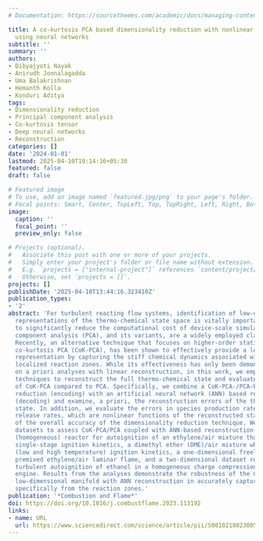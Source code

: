 ```yaml
---
# Documentation: https://sourcethemes.com/academic/docs/managing-content/

title: A co-kurtosis PCA based dimensionality reduction with nonlinear reconstruction
  using neural networks
subtitle: ''
summary: ''
authors:
- Dibyajyoti Nayak
- Anirudh Jonnalagadda
- Uma Balakrishnan
- Hemanth Kolla
- Konduri Aditya
tags:
- Dimensionality reduction
- Principal component analysis
- Co-kurtosis tensor
- Deep neural networks
- Reconstruction
categories: []
date: '2024-01-01'
lastmod: 2025-04-10T19:14:16+05:30
featured: false
draft: false

# Featured image
# To use, add an image named `featured.jpg/png` to your page's folder.
# Focal points: Smart, Center, TopLeft, Top, TopRight, Left, Right, BottomLeft, Bottom, BottomRight.
image:
  caption: ''
  focal_point: ''
  preview_only: false

# Projects (optional).
#   Associate this post with one or more of your projects.
#   Simply enter your project's folder or file name without extension.
#   E.g. `projects = ["internal-project"]` references `content/project/deep-learning/index.md`.
#   Otherwise, set `projects = []`.
projects: []
publishDate: '2025-04-10T13:44:16.323410Z'
publication_types:
- '2'
abstract: 'For turbulent reacting flow systems, identification of low-dimensional
  representations of the thermo-chemical state space is vitally important, primarily
  to significantly reduce the computational cost of device-scale simulations. Principal
  component analysis (PCA), and its variants, are a widely employed class of methods.
  Recently, an alternative technique that focuses on higher-order statistical interactions,
  co-kurtosis PCA (CoK-PCA), has been shown to effectively provide a low-dimensional
  representation by capturing the stiff chemical dynamics associated with spatiotemporally
  localized reaction zones. While its effectiveness has only been demonstrated based
  on a priori analyses with linear reconstruction, in this work, we employ nonlinear
  techniques to reconstruct the full thermo-chemical state and evaluate the efficacy
  of CoK-PCA compared to PCA. Specifically, we combine a CoK-PCA-/PCA-based dimensionality
  reduction (encoding) with an artificial neural network (ANN) based reconstruction
  (decoding) and examine, a priori, the reconstruction errors of the thermo-chemical
  state. In addition, we evaluate the errors in species production rates and heat
  release rates, which are nonlinear functions of the reconstructed state, as a measure
  of the overall accuracy of the dimensionality reduction technique. We employ four
  datasets to assess CoK-PCA/PCA coupled with ANN-based reconstruction: zero-dimensional
  (homogeneous) reactor for autoignition of an ethylene/air mixture that has conventional
  single-stage ignition kinetics, a dimethyl ether (DME)/air mixture which has two-stage
  (low and high temperature) ignition kinetics, a one-dimensional freely propagating
  premixed ethylene/air laminar flame, and a two-dimensional dataset representing
  turbulent autoignition of ethanol in a homogeneous charge compression ignition (HCCI)
  engine. Results from the analyses demonstrate the robustness of the CoK-PCA based
  low-dimensional manifold with ANN reconstruction in accurately capturing the data,
  specifically from the reaction zones.'
publication: '*Combustion and Flame*'
doi: https://doi.org/10.1016/j.combustflame.2023.113192
links:
- name: URL
  url: https://www.sciencedirect.com/science/article/pii/S0010218023005667
---
```


